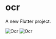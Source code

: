 # ocr

A new Flutter project.

![Ocr](https://firebasestorage.googleapis.com/v0/b/fir-crud-6ed2f.appspot.com/o/a_303x640.jpg?alt=media&token=e3ad46a6-0c90-4484-a886-099c8ab370c2)
![Ocr](https://firebasestorage.googleapis.com/v0/b/fir-crud-6ed2f.appspot.com/o/a1_303x640.jpg?alt=media&token=0ff7436b-066a-4f0c-b242-7d5e35e3929e)
